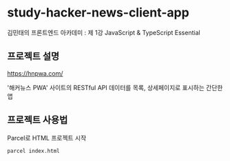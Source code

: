 # study-hacker-news-client-app

김민태의 프론트엔드 아카데미 : 제 1강 JavaScript &amp; TypeScript Essential

## 프로젝트 설명

https://hnpwa.com/

'해커뉴스 PWA' 사이트의 RESTful API 데이터를 목록, 상세페이지로 표시하는 간단한 앱


## 프로젝트 사용법

Parcel로 HTML 프로젝트 시작

```
parcel index.html
```
